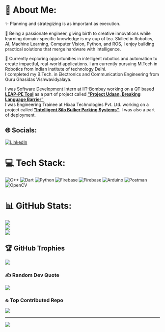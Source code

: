 # 💫 About Me:

✨ Planning and strategizing is as important as execution.

🤖 Being a passionate engineer, giving birth to creative innovations while learning domain-specific knowledge is my cup of tea. Skilled in Robotics, AI, Machine Learning, Computer Vision, Python, and ROS, I enjoy building practical solutions that merge hardware with intelligence.

🚀 Currently exploring opportunities in intelligent robotics and automation to create impactful, real-world applications.
I am currently pursuing M.Tech in Robotics from Indian institute of technology Delhi.<br>I completed my B.Tech. in Electronics and Communication Engineering from Guru Ghasidas Vishwavidyalaya.<br>

I was Software Development Intern at IIT-Bombay working on a QT based [**LEAP-PE Tool**](https://github.com/UDAAN-LEAP/leap-pe-tool) as a part of project called [**"Project Udaan, Breaking Language Barrier"**](https://udaanproject.org/) <br>
I was Engineering Trainee at Hixaa Technologies Pvt. Ltd. working on a project called [**"Intelligent Silo Bulker Parking Systems"**](https://www.linkedin.com/posts/hixaa_computer-vision-based-smart-silo-bulker-parking-activity-7140266934876495872-phCp?utm_source=share&utm_medium=member_desktop&rcm=ACoAADN4D0IBVi7GZEIocj-_KkFn1Jo4-spNPdA). I was also a part of deployment.<br>

## 🌐 Socials:
[![LinkedIn](https://img.shields.io/badge/LinkedIn-%230077B5.svg?logo=linkedin&logoColor=white)](https://linkedin.com/in/https://www.linkedin.com/in/nishant-wankhade/) 

# 💻 Tech Stack:
![C++](https://img.shields.io/badge/c++-%2300599C.svg?style=flat&logo=c%2B%2B&logoColor=white) ![Dart](https://img.shields.io/badge/dart-%230175C2.svg?style=flat&logo=dart&logoColor=white) ![Python](https://img.shields.io/badge/python-3670A0?style=flat&logo=python&logoColor=ffdd54) ![Firebase](https://img.shields.io/badge/firebase-%23039BE5.svg?style=flat&logo=firebase) ![Firebase](https://img.shields.io/badge/Firebase-039BE5?style=flat&logo=Firebase&logoColor=white) ![Arduino](https://img.shields.io/badge/-Arduino-00979D?style=flat&logo=Arduino&logoColor=white) ![Postman](https://img.shields.io/badge/Postman-FF6C37?style=flat&logo=postman&logoColor=white) ![OpenCV](https://img.shields.io/badge/opencv-%23white.svg?style=flat&logo=opencv&logoColor=white)
# 📊 GitHub Stats:
![](https://github-readme-stats.vercel.app/api?username=NishantWankhade&theme=dark&hide_border=false&include_all_commits=true&count_private=true)<br/>
![](https://github-readme-streak-stats.herokuapp.com/?user=NishantWankhade&theme=dark&hide_border=false)<br/>
![](https://github-readme-stats.vercel.app/api/top-langs/?username=NishantWankhade&theme=dark&hide_border=false&include_all_commits=true&count_private=true&layout=compact)

## 🏆 GitHub Trophies
![](https://github-profile-trophy.vercel.app/?username=NishantWankhade&theme=chalk&no-frame=false&no-bg=true&margin-w=4)

### ✍️ Random Dev Quote
![](https://quotes-github-readme.vercel.app/api?type=horizontal&theme=radical)

### 🔝 Top Contributed Repo
![](https://github-contributor-stats.vercel.app/api?username=NishantWankhade&limit=5&theme=dark&combine_all_yearly_contributions=true)

---
[![](https://visitcount.itsvg.in/api?id=NishantWankhade&icon=0&color=0)](https://visitcount.itsvg.in)

<!-- Proudly created with GPRM ( https://gprm.itsvg.in ) -->

